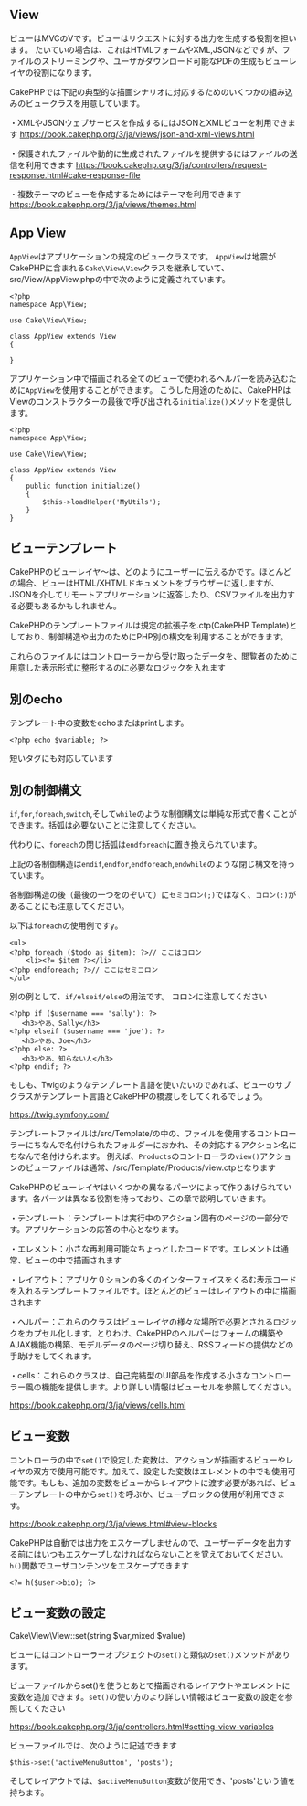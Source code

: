 ## View

ビューはMVCのVです。ビューはリクエストに対する出力を生成する役割を担います。
たいていの場合は、これはHTMLフォームやXML,JSONなどですが、ファイルのストリーミングや、ユーザがダウンロード可能なPDFの生成もビューレイヤの役割になります。

CakePHPでは下記の典型的な描画シナリオに対応するためのいくつかの組み込みのビュークラスを用意しています。

・XMLやJSONウェブサービスを作成するにはJSONとXMLビューを利用できます
https://book.cakephp.org/3/ja/views/json-and-xml-views.html

・保護されたファイルや動的に生成されたファイルを提供するにはファイルの送信を利用できます
https://book.cakephp.org/3/ja/controllers/request-response.html#cake-response-file

・複数テーマのビューを作成するためにはテーマを利用できます
https://book.cakephp.org/3/ja/views/themes.html

## App View
```AppView```はアプリケーションの規定のビュークラスです。
```AppView```は地震がCakePHPに含まれる```Cake\View\View```クラスを継承していて、src/View/AppView.phpの中で次のように定義されています。

```
<?php
namespace App\View;

use Cake\View\View;

class AppView extends View
{

}
```

アプリケーション中で描画される全てのビューで使われるヘルパーを読み込むために```AppView```を使用することができます。
こうした用途のために、CakePHPはViewのコンストラクターの最後で呼び出される```initialize()```メソッドを提供します。

```
<?php
namespace App\View;

use Cake\View\View;

class AppView extends View
{
    public function initialize()
    {
        $this->loadHelper('MyUtils');
    }
}
```

## ビューテンプレート

CakePHPのビューレイヤ〜は、どのようにユーザーに伝えるかです。ほとんどの場合、ビューはHTML/XHTMLドキュメントをブラウザーに返しますが、JSONを介してリモートアプリケーションに返答したり、CSVファイルを出力する必要もあるかもしれません。

CakePHPのテンプレートファイルは規定の拡張子を.ctp(CakePHP Template)としており、制御構造や出力のためにPHP別の構文を利用することができます。

これらのファイルにはコントローラーから受け取ったデータを、閲覧者のために用意した表示形式に整形するのに必要なロジックを入れます

## 別のecho
テンプレート中の変数をechoまたはprintします。

```
<?php echo $variable; ?>
```

短いタグにも対応しています

<?= $variable ?>

## 別の制御構文
```if```,```for```,```foreach```,```switch```,そして```while```のような制御構文は単純な形式で書くことができます。括弧は必要ないことに注意してください。

代わりに、```foreach```の閉じ括弧は```endforeach```に置き換えられています。

上記の各制御構造は```endif```,```endfor```,```endforeach```,```endwhile```のような閉じ構文を持っています。

各制御構造の後（最後の一つをのぞいて）に```セミコロン(;)```ではなく、```コロン(:)```があることにも注意してください。

以下は```foreach```の使用例ですy。

```
<ul>
<?php foreach ($todo as $item): ?>// ここはコロン
    <li><?= $item ?></li>
<?php endforeach; ?>// ここはセミコロン
</ul>
```

別の例として、```if/elseif/else```の用法です。
コロンに注意してください

```
<?php if ($username === 'sally'): ?>
   <h3>やあ、Sally</h3>
<?php elseif ($username === 'joe'): ?>
   <h3>やあ、Joe</h3>
<?php else: ?>
   <h3>やあ、知らない人</h3>
<?php endif; ?>
```

もしも、Twigのようなテンプレート言語を使いたいのであれば、ビューのサブクラスがテンプレート言語とCakePHPの橋渡しをしてくれるでしょう。

https://twig.symfony.com/

テンプレートファイルは/src/Template/の中の、ファイルを使用するコントローラーにちなんで名付けられたフォルダーにおかれ、その対応するアクション名にちなんで名付けられます。
例えば、```Products```のコントローラの```view()```アクションのビューファイルは通常、/src/Template/Products/view.ctpとなります

CakePHPのビューレイヤはいくつかの異なるパーツによって作りあげられています。各パーツは異なる役割を持っており、この章で説明していきます。

・テンプレート：テンプレートは実行中のアクション固有のページの一部分です。アプリケーションの応答の中心となります。

・エレメント：小さな再利用可能なちょっとしたコードです。エレメントは通常、ビューの中で描画されます

・レイアウト：アプリケ０ションの多くのインターフェイスをくるむ表示コードを入れるテンプレートファイルです。ほとんどのビューはレイアウトの中に描画されます

・ヘルパー：これらのクラスはビューレイヤの様々な場所で必要とされるロジックをカプセル化します。とりわけ、CakePHPのヘルパーはフォームの構築やAJAX機能の構築、モデルデータのページ切り替え、RSSフィードの提供などの手助けをしてくれます。

・cells：これらのクラスは、自己完結型のUI部品を作成する小さなコントローラー風の機能を提供します。より詳しい情報はビューセルを参照してください。

https://book.cakephp.org/3/ja/views/cells.html

## ビュー変数
コントローラの中で```set()```で設定した変数は、アクションが描画するビューやレイヤの双方で使用可能です。加えて、設定した変数はエレメントの中でも使用可能です。もしも、追加の変数をビューからレイアウトに渡す必要があれば、ビューテンプレートの中から```set()```を呼ぶか、ビューブロックの使用が利用できます。

https://book.cakephp.org/3/ja/views.html#view-blocks

CakePHPは自動では出力をエスケープしませんので、ユーザーデータを出力する前にはいつもエスケープしなければならないことを覚えておいてください。
```h()```関数でユーザコンテンツをエスケープできます

```
<?= h($user->bio); ?>
```

## ビュー変数の設定
Cake\View\View::set(string $var,mixed $value)

ビューにはコントローラーオブジェクトの```set()```と類似の```set()```メソッドがあります。

ビューファイルからset()を使うとあとで描画されるレイアウトやエレメントに変数を追加できます。```set()```の使い方のより詳しい情報はビュー変数の設定を参照してください

https://book.cakephp.org/3/ja/controllers.html#setting-view-variables

ビューファイルでは、次のように記述できます

```
$this->set('activeMenuButton', 'posts');
```
そしてレイアウトでは、```$activeMenuButton```変数が使用でき、'posts'という値を持ちます。


